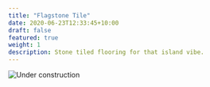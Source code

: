 ```yaml
---
title: "Flagstone Tile"
date: 2020-06-23T12:33:45+10:00
draft: false
featured: true
weight: 1
description: Stone tiled flooring for that island vibe.
---
```


![Under construction](/img/construction.jpg)